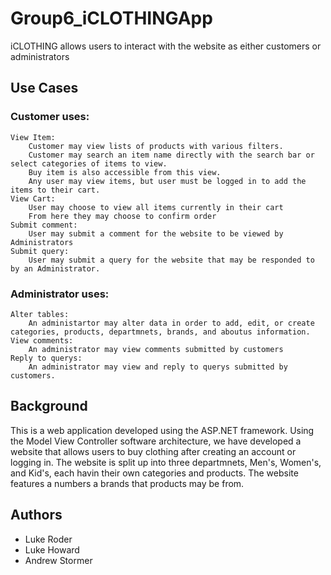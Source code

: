 # Group6_iCLOTHINGApp
iCLOTHING allows users to interact with the website as either customers or administrators

## Use Cases
### Customer uses:
	View Item:
		Customer may view lists of products with various filters.
		Customer may search an item name directly with the search bar or select categories of items to view.
		Buy item is also accessible from this view.
		Any user may view items, but user must be logged in to add the items to their cart.
	View Cart:
		User may choose to view all items currently in their cart
		From here they may choose to confirm order
	Submit comment:
		User may submit a comment for the website to be viewed by Administrators
	Submit query:
		User may submit a query for the website that may be responded to by an Administrator.

### Administrator uses:
	Alter tables:
		An administartor may alter data in order to add, edit, or create categories, products, departmnets, brands, and aboutus information.
	View comments:
		An administrator may view comments submitted by customers
	Reply to querys:
		An administrator may view and reply to querys submitted by customers.

## Background
This is a web application developed using the ASP.NET framework. Using the Model View Controller software architecture, we have developed a website that allows users to buy clothing after creating an account or logging in. The website is split up into three departmnets, Men's, Women's, and Kid's, each havin their own categories and products. The website features a numbers a brands that products may be from.

## Authors
 - Luke Roder
 - Luke Howard
 - Andrew Stormer

